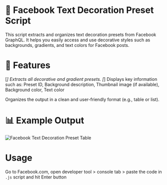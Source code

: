 # 🎨 Facebook Text Decoration Preset Script
This script extracts and organizes text decoration presets from Facebook GraphQL. It helps you easily access and use decorative styles such as backgrounds, gradients, and text colors for Facebook posts.

# 🚀 Features
[*] Extracts all decorative and gradient presets.
[*] Displays key information such as: Preset ID, Background description, Thumbnail image (if available), Background color, Text color

Organizes the output in a clean and user-friendly format (e.g., table or list).
# 📊 Example Output 
![Facebook Text Decoration Preset Table](https://i.imgur.com/tJRbu8t.png)


# Usage
Go to Facebook.com, open developer tool > console tab > paste the code in `.js` script and hit Enter button
